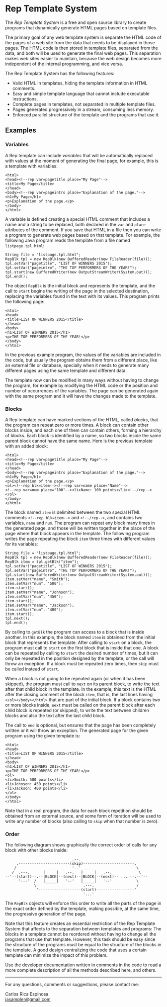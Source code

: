 Rep Template System
===================

The *Rep Template System* is a free and open source library to create programs
that dynamically generate HTML pages based on template files.

The primary goal of any web template system is separate the HTML code of the
pages of a web site from the data that needs to be displayed in those pages.
The HTML code is then stored in template files, separated from the data, and
both will be used to generate the final web pages. This separation makes
web sites easier to maintain, because the web design becomes more independent
of the internal programming, and vice versa.

The Rep Template System has the following features:

- Valid HTML in templates, hiding the template information in HTML comments.
- Easy and simple template language that cannot include executable instructions.
- Complete pages in templates, not separated in multiple template files.
- Pages generated progressively in a stream, consuming less memory.
- Enforced parallel structure of the template and the programs that use it.

Examples
--------

### Variables ###

A Rep template can include *variables* that will be automatically replaced
with values at the moment of generating the final page, for example, this
is a template with variables:

    <html>
    <head><!--rep var=pagetitle place="My Page"-->
    <title>My Page</title>
    </head>
    <body><!--rep var=pageintro place="Explanation of the page."-->
    <h1>My Page</h1>
    <p>Explanation of the page.</p>
    </body>
    </html>

A variable is defined creating a special HTML comment that includes a name
and a string to be replaced, both declared in the `var` and `place` attributes
of the comment. If you save that HTML in a file then you can write a program
to generate web pages based on that template. For example, the following Java
program reads the template from a file named `listpage.tpl.html`:

    String file = "listpage.tpl.html";
    RepBlk tpl = new RepBlk(new BufferedReader(new FileReader(file)));
    tpl.setVar("pagetitle", "LIST OF WINNERS 2015");
    tpl.setVar("pageintro", "THE TOP PERFORMERS OF THE YEAR!");
    tpl.start(new BufferedWriter(new OutputStreamWriter(System.out)));
    tpl.end();

The object `RepBlk` is the initial block and represents the template, and
the call to `start` begins the writing of the page in the selected destination,
replacing the variables found in the text with its values. This program prints
the following page:

    <html>
    <head>
    <title>LIST OF WINNERS 2015</title>
    </head>
    <body>
    <h1>LIST OF WINNERS 2015</h1>
    <p>THE TOP PERFORMERS OF THE YEAR!</p>
    </body>
    </html>

In the previous example program, the values of the variables are included
in the code, but usually the program obtains them from a different place,
like an external file or database, specially when it needs to generate
many different pages using the same template and different data.

The template now can be modified in many ways without having to change the
program, for example by modifying the HTML code or the position and number of
occurrences of the variables. The page can be generated again with the same
program and it will have the changes made to the template.

### Blocks ###

A Rep template can have marked sections of the HTML, called *blocks*, that the
program can repeat zero or more times. A block can contain other blocks inside,
and each one of them can contain others, forming a hierarchy of blocks.
Each block is identified by a name, so two blocks inside the same parent block
cannot have the same name. Here is the previous template with an added block:

    <html>
    <head><!--rep var=pagetitle place="My Page"-->
    <title>My Page</title>
    </head>
    <body><!--rep var=pageintro place="Explanation of the page."-->
    <h1>My Page</h1>
    <p>Explanation of the page.</p>
    <ol><!--rep blk=item--><!--rep var=name place="Name"-->
    <!--rep var=num place="100"--><li>Name: 100 points</li><!--/rep-->
    </ol>
    </body>
    </html>

The block named `item` is delimited between the two special HTML comments
`<!--rep blk=item-->` and `<!--/rep-->`, and contains two variables,
`name` and `num`. The program can repeat any block many times in
the generated page, and those will be written together in the place of
the page where that block appears in the template. The following
program writes the page repeating the block `item` three times with
different values for its variables:

    String file = "listpage.tpl.html";
    RepBlk tpl = new RepBlk(new BufferedReader(new FileReader(file)));
    RepBlk item = tpl.getBlk("item");
    tpl.setVar("pagetitle", "LIST OF WINNERS 2015");
    tpl.setVar("pageintro", "THE TOP PERFORMERS OF THE YEAR!");
    tpl.start(new BufferedWriter(new OutputStreamWriter(System.out)));
    item.setVar("name", "Smith");
    item.setVar("num", "500");
    item.start();
    item.setVar("name", "Johnson");
    item.setVar("num", "450");
    item.start();
    item.setVar("name", "Jackson");
    item.setVar("num", "400");
    item.start();
    tpl.next();
    tpl.end();

By calling to `getBlk` the program can access to a block that is inside
another. In this example, the block named `item` is obtained from the initial
block that represents the template. After calling to `start` on a block, the
program must call to `start` on the first block that is inside that one.
A block can be repeated by calling to `start` the desired number of times,
but it can only be repeated in the position designed by the template, or
the call will throw an exception. If a block must be repeated zero times,
then `skip` must be called instead of `start`.

When a block is not going to be repeated again (or when it has been skipped),
the program must call to `next` on its parent block, to write the text after
that child block in the template. In the example, this text is the HTML after
the closing comment of the block `item`, that is, the last lines having
`</ol></body></html>` that are part of the initial block. If a block contains
two or more blocks inside, `next` must be called on the parent block after each
child block is repeated (or skipped), to write the text between children blocks
and also the text after the last child block.

The call to `end` is optional, but ensures that the page has been completely
written or it will throw an exception. The generated page for the given
program using the given template is:

    <html>
    <head>
    <title>LIST OF WINNERS 2015</title>
    </head>
    <body>
    <h1>LIST OF WINNERS 2015</h1>
    <p>THE TOP PERFORMERS OF THE YEAR!</p>
    <ol>
    <li>Smith: 500 points</li>
    <li>Johnson: 450 points</li>
    <li>Jackson: 400 points</li>
    </ol>
    </body>
    </html>

Note that in a real program, the data for each block repetition should be
obtained from an external source, and some form of iteration will be used to
write any number of blocks (also calling to `skip` when that number is zero).

### Order ###

The following diagram shows graphically the correct order of calls for any block
with other blocks inside:

                                  .--.
         .-----------------------(skip)-----------------------.
        /             _____       '--' _____                   \
       /  .---.      |     |   .--.   |     |   .--.            \
    --'--(start)--.--|BLOCK|--(next)--|BLOCK|--(next)-- ... --.--'--
          '---'  /   |_____|   '--'   |_____|   '--'           \
                 \                     .---.                   /
                  '-------------------(start)-----------------'
                                       '...'

The `RepBlk` objects will enforce this order to write all the parts of the
page in the exact order defined by the template, making possible, at the
same time, the progressive generation of the page.

Note that this feature creates an essential restriction of the Rep Template
System that affects to the separation between templates and programs: The
blocks in a template cannot be reordered without having to change all the
programs that use that template. However, this task should be easy since the
structure of the programs must be equal to the structure of the blocks in
the template. A good design centralizing the code that uses a certain template
can minimize the impact of this problem.

Use the developer documentation written in comments in the code to read
a more complete description of all the methods described here, and others.

----------------

For any questions, comments or suggestions, please contact me:

Carlos Rica Espinosa<br>
jasampler@gmail.com
